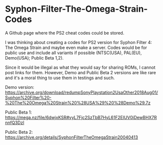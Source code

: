 # Syphon-Filter-The-Omega-Strain-Codes
A Github page where the PS2 cheat codes could be stored.

I was thinking about creating a codes for PS2 version for Syphon Filter 4: The Omega Strain and maybe even make a server.
Codes would be for public use and include all variants if possible (NTSC(USA), PAL(EU), Demo(USA); Public Beta 1,2).

Since it would be illegal as what they would say for sharing ROMs, I cannot post links for them. However, Demo and Public Beta 2 versions are like rare and it's a moral thing to use them in testings and such.

Demo version: https://archive.org/download/redumpSonyPlaystation2UsaOther2018Aug01/Syphon%20Filter%20-%20The%20Omega%20Strain%20%28USA%29%20%28Demo%29.7z

Public Beta 1: https://mega.nz/file/6dwjxKSR#vyL7Fjc2SzTbB7HyL61F2EIUV0iDewBHX7RnnfQ3DzI

Public Beta 2: https://archive.org/details/SyphonFilterTheOmegaStrain20040413
